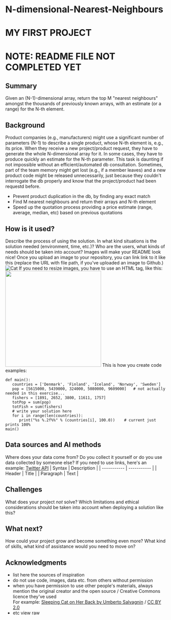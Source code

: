 # N-dimensional-Nearest-Neighbours
# MY FIRST PROJECT
# NOTE: README FILE NOT COMPLETED YET

<!-- CREDIT: I have used the markdown template for the final project of the Building AI course, 
created by Reaktor Innovations and University of Helsinki. -->

## Summary
Given an (N-1)-dimensional array, return the top M "nearest neighbours" amongst the thousands of previously known arrays, with an estimate (or a range) for the N-th element.

## Background
Product companies (e.g., manufacturers) might use a significant number of parameters (N-1) to describe a single product, whose N-th element is, e.g., its price.
When they receive a new project/product request, they have to generate the whole N-dimensional array for it. In some cases, they have to produce quickly an estimate for the
N-th parameter. This task is daunting if not impossible without an efficient/automated db consultation.
Sometimes, part of the team memory might get lost (e.g., if a member leaves) and a new product code might be released unnecessarily,
just because they couldn't interrogate the db properly and know that the project/product had been requestd before.

* Prevent product duplication in the db, by finding any exact match
* Find M nearest neighbours and return their arrays and N-th element
* Speed up the quotation process providing a price estimate (range, average, median, etc) based on previous quotations

## How is it used?
Describe the process of using the solution. In what kind situations is the solution needed (environment, time, etc.)? Who are the users, what kinds of needs should be taken into account?
Images will make your README look nice!
Once you upload an image to your repository, you can link link to it like this (replace the URL with file path, if you've uploaded an image to Github.)
![Cat](https://upload.wikimedia.org/wikipedia/commons/5/5e/Sleeping_cat_on_her_back.jpg)
If you need to resize images, you have to use an HTML tag, like this:
<img src="https://upload.wikimedia.org/wikipedia/commons/5/5e/Sleeping_cat_on_her_back.jpg" width="300">
This is how you create code examples:
```
def main():
   countries = ['Denmark', 'Finland', 'Iceland', 'Norway', 'Sweden']
   pop = [5615000, 5439000, 324000, 5080000, 9609000]   # not actually needed in this exercise...
   fishers = [1891, 2652, 3800, 11611, 1757]
   totPop = sum(pop)
   totFish = sum(fishers)
   # write your solution here
   for i in range(len(countries)):
      print("%s %.2f%%" % (countries[i], 100.0))    # current just prints 100%
main()
```
## Data sources and AI methods
Where does your data come from? Do you collect it yourself or do you use data collected by someone else?
If you need to use links, here's an example:
[Twitter API](https://developer.twitter.com/en/docs)
| Syntax      | Description |
| ----------- | ----------- |
| Header      | Title       |
| Paragraph   | Text        |
## Challenges
What does your project _not_ solve? Which limitations and ethical considerations should be taken into account when deploying a solution like this?
## What next?
How could your project grow and become something even more? What kind of skills, what kind of assistance would you  need to move on? 
## Acknowledgments
* list here the sources of inspiration 
* do not use code, images, data etc. from others without permission
* when you have permission to use other people's materials, always mention the original creator and the open source / Creative Commons licence they've used
  <br>For example: [Sleeping Cat on Her Back by Umberto Salvagnin](https://commons.wikimedia.org/wiki/File:Sleeping_cat_on_her_back.jpg#filelinks) / [CC BY 2.0](https://creativecommons.org/licenses/by/2.0)
* etc
view raw
